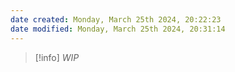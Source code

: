 ```yaml
---
date created: Monday, March 25th 2024, 20:22:23
date modified: Monday, March 25th 2024, 20:31:14
---
```


> [!info] *WIP*